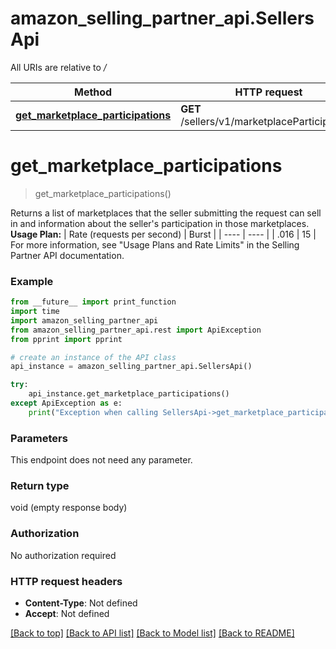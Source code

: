 # amazon_selling_partner_api.SellersApi

All URIs are relative to */*

Method | HTTP request | Description
------------- | ------------- | -------------
[**get_marketplace_participations**](SellersApi.md#get_marketplace_participations) | **GET** /sellers/v1/marketplaceParticipations | 

# **get_marketplace_participations**
> get_marketplace_participations()



Returns a list of marketplaces that the seller submitting the request can sell in and information about the seller's participation in those marketplaces.  **Usage Plan:**  | Rate (requests per second) | Burst | | ---- | ---- | | .016 | 15 |  For more information, see \"Usage Plans and Rate Limits\" in the Selling Partner API documentation.

### Example
```python
from __future__ import print_function
import time
import amazon_selling_partner_api
from amazon_selling_partner_api.rest import ApiException
from pprint import pprint

# create an instance of the API class
api_instance = amazon_selling_partner_api.SellersApi()

try:
    api_instance.get_marketplace_participations()
except ApiException as e:
    print("Exception when calling SellersApi->get_marketplace_participations: %s\n" % e)
```

### Parameters
This endpoint does not need any parameter.

### Return type

void (empty response body)

### Authorization

No authorization required

### HTTP request headers

 - **Content-Type**: Not defined
 - **Accept**: Not defined

[[Back to top]](#) [[Back to API list]](../README.md#documentation-for-api-endpoints) [[Back to Model list]](../README.md#documentation-for-models) [[Back to README]](../README.md)

